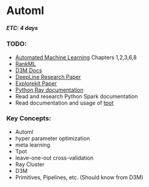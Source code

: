 # Automl
##### ETC: 4 days

### TODO:
-   [Automated Machine Learning](https://link.springer.com/book/10.1007/978-3-030-05318-5) Chapters 1,2,3,6,8
- [RankML](https://drive.google.com/file/d/1HN89LWdFmoYyFMKt6f1PP7pouBjGpbEv/view?usp=sharing)
- [D3M Docs](https://docs.datadrivendiscovery.org)
- [DeepLine Research Paper](https://drive.google.com/file/d/1KTnxMH16nzibb-DM3uXk6XIWnrsFRbJ7/view?usp=sharing)
- [Explorekit Paper](https://drive.google.com/file/d/1jxvvRi9huse-DIIC82-817NbZ6tNOaXU/view?usp=sharing)
- [Python Ray documentation](https://github.com/ray-project/ray)
- Read and research Python Spark documentation
- Read documentation and usage of [tpot](https://github.com/EpistasisLab/tpot)



### Key Concepts:
-   Automl
-   hyper parameter optimization
-   meta learning
-   Tpot
-   leave-one-out cross-validation
-   Ray Cluster
-   D3M
-   Primitives, Pipelines, etc. (Should know from D3M)
